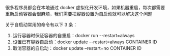很多程序员都会在本地通过 docker 虚拟化开发环境，如果机器重启，每次都需要重新启动容器会很麻烦，我们需要把容器设置为自启动就可以解决这个问题

关于自启动常用的命令有以下 3 条：

1. 运行容器时保证容器的自重启：docker run --restart=always
2. 设置已有容器自启动：docker update --restart=always CONTAINER ID
3. 取消容器的自启动：docker update –restart=no CONTAINER ID